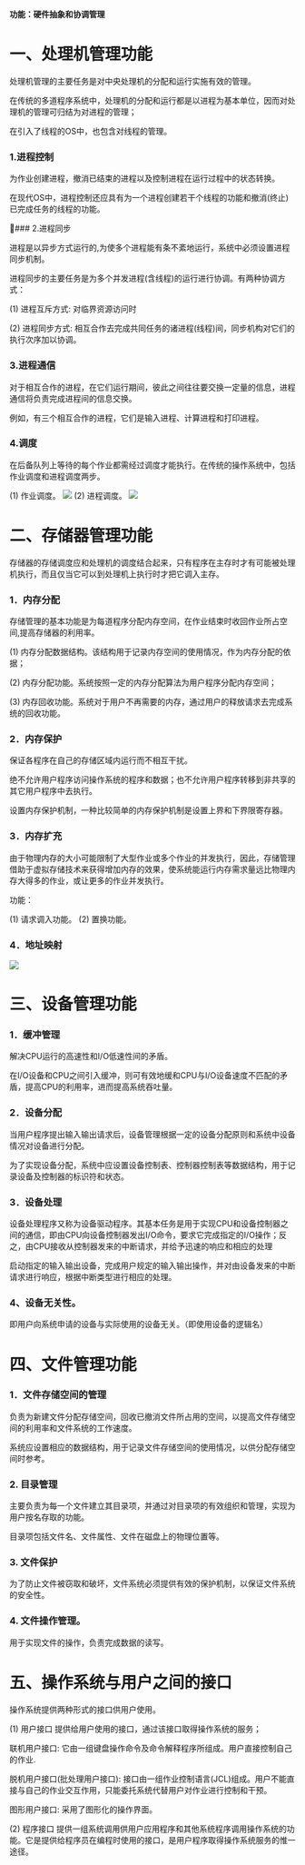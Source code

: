 **功能：硬件抽象和协调管理**

# 一、处理机管理功能
 处理机管理的主要任务是对中央处理机的分配和运行实施有效的管理。

 在传统的多道程序系统中，处理机的分配和运行都是以进程为基本单位，因而对处理机的管理可归结为对进程的管理；

 在引入了线程的OS中，也包含对线程的管理。

### 1.进程控制
 为作业创建进程，撤消已结束的进程以及控制进程在运行过程中的状态转换。

 在现代OS中，进程控制还应具有为一个进程创建若干个线程的功能和撤消(终止)已完成任务的线程的功能。

### 2.进程同步

 进程是以异步方式运行的,为使多个进程能有条不紊地运行，系统中必须设置进程同步机制。

 进程同步的主要任务是为多个并发进程(含线程)的运行进行协调。有两种协调方式：

 (1) 进程互斥方式: 对临界资源访问时

 (2) 进程同步方式: 相互合作去完成共同任务的诸进程(线程)间，同步机构对它们的执行次序加以协调。

### 3.进程通信
 对于相互合作的进程，在它们运行期间，彼此之间往往要交换一定量的信息，进程通信将负责完成进程间的信息交换。

 例如，有三个相互合作的进程，它们是输入进程、计算进程和打印进程。

### 4.调度
 在后备队列上等待的每个作业都需经过调度才能执行。在传统的操作系统中，包括作业调度和进程调度两步。

(1) 作业调度。 
![](/assets/图片18.png)
 (2) 进程调度。
![](/assets/图片19.png)

# 二、存储器管理功能
 存储器的存储调度应和处理机的调度结合起来，只有程序在主存时才有可能被处理机执行，而且仅当它可以到处理机上执行时才把它调入主存。

### 1．内存分配

 存储管理的基本功能是为每道程序分配内存空间，在作业结束时收回作业所占空间,提高存储器的利用率。

 (1) 内存分配数据结构。该结构用于记录内存空间的使用情况，作为内存分配的依据；

 (2) 内存分配功能。系统按照一定的内存分配算法为用户程序分配内存空间；

 (3) 内存回收功能。系统对于用户不再需要的内存，通过用户的释放请求去完成系统的回收功能。

### 2．内存保护

 保证各程序在自己的存储区域内运行而不相互干扰。

 绝不允许用户程序访问操作系统的程序和数据；也不允许用户程序转移到非共享的其它用户程序中去执行。

 设置内存保护机制，一种比较简单的内存保护机制是设置上界和下界限寄存器。

### 3．内存扩充

 由于物理内存的大小可能限制了大型作业或多个作业的并发执行，因此，存储管理借助于虚拟存储技术来获得增加内存的效果，使系统能运行内存需求量远比物理内存大得多的作业，或让更多的作业并发执行。

 功能：

 (1) 请求调入功能。 (2) 置换功能。

### 4．地址映射

![](/assets/图片20.png)

# 三、设备管理功能
### 1．缓冲管理

 解决CPU运行的高速性和I/O低速性间的矛盾。

 在I/O设备和CPU之间引入缓冲，则可有效地缓和CPU与I/O设备速度不匹配的矛盾，提高CPU的利用率，进而提高系统吞吐量。

### 2．设备分配

 当用户程序提出输入输出请求后，设备管理根据一定的设备分配原则和系统中设备情况对设备进行分配。

 为了实现设备分配，系统中应设置设备控制表、控制器控制表等数据结构，用于记录设备及控制器的标识符和状态。

### 3．设备处理

 设备处理程序又称为设备驱动程序。其基本任务是用于实现CPU和设备控制器之间的通信，即由CPU向设备控制器发出I/O命令，要求它完成指定的I/O操作；反之，由CPU接收从控制器发来的中断请求，并给予迅速的响应和相应的处理

 启动指定的输入输出设备，完成用户规定的输入输出操作，并对由设备发来的中断请求进行响应，根据中断类型进行相应的处理。

### 4、设备无关性。

 即用户向系统申请的设备与实际使用的设备无关。（即使用设备的逻辑名）

# 四、文件管理功能
### 1．文件存储空间的管理

 负责为新建文件分配存储空间，回收已撤消文件所占用的空间，以提高文件存储空间的利用率和文件系统的工作速度。

 系统应设置相应的数据结构，用于记录文件存储空间的使用情况，以供分配存储空间时参考。

### 2. 目录管理 
主要负责为每一个文件建立其目录项，并通过对目录项的有效组织和管理，实现为用户按名存取的功能。

目录项包括文件名、文件属性、文件在磁盘上的物理位置等。

### 3. 文件保护 
为了防止文件被窃取和破坏，文件系统必须提供有效的保护机制，以保证文件系统的安全性。

### 4. 文件操作管理。
用于实现文件的操作，负责完成数据的读写。

# 五、操作系统与用户之间的接口
 操作系统提供两种形式的接口供用户使用。

 (1) 用户接口 提供给用户使用的接口，通过该接口取得操作系统的服务；

 联机用户接口: 它由一组键盘操作命令及命令解释程序所组成。用户直接控制自己的作业.

 脱机用户接口(批处理用户接口): 接口由一组作业控制语言(JCL)组成。用户不能直接与自己的作业交互作用，只能委托系统代替用户对作业进行控制和干预。

 图形用户接口: 采用了图形化的操作界面。

 (2) 程序接口 提供一组系统调用供用户应用程序和其他系统程序调用操作系统的功能。它是提供给程序员在编程时使用的接口，是用户程序取得操作系统服务的惟一途径。
